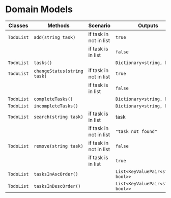 # Domain Models

| Classes    | Methods                     | Scenario               | Outputs                    |
|------------|-----------------------------|------------------------|----------------------------|
| `TodoList` | `add(string task)`          | if task in not in list | `true`                     |
|            |                             | if task is in list     | `false`                    |
| `TodoList` | `tasks()`                   |                        | `Dictionary<string, bool>` |
| `TodoList` | `changeStatus(string task)` | if task in not in list | `true`                     |
|            |                             | if task is in list     | `false`                    |
| `TodoList` | `completeTasks()`           |                        | `Dictionary<string, bool>` |
| `TodoList` | `incompleteTasks()`         |                        | `Dictionary<string, bool>` |
| `TodoList` | `search(string task)`       | if task is in list     | task                 |
|            |                             | if task in not in list | `"task not found"`         |
| `TodoList` | `remove(string task)`       | if task in not in list | `false`                    |
|            |                             | if task is in list     | `true`                     |
| `TodoList` | `tasksInAscOrder()`         |                        | `List<KeyValuePair<string, bool>>` |
| `TodoList` | `tasksInDescOrder()`        |                        | `List<KeyValuePair<string, bool>>` |

